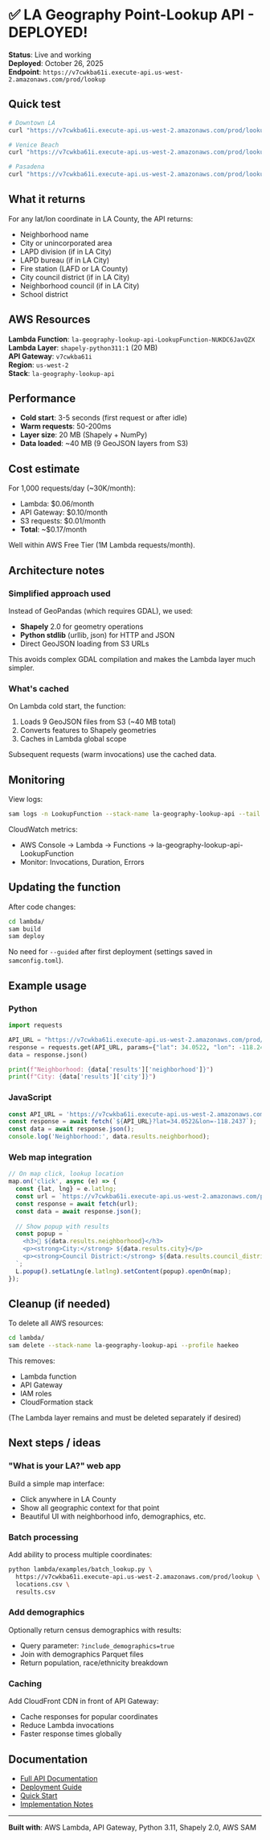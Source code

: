 # ✅ LA Geography Point-Lookup API - DEPLOYED!

**Status**: Live and working  
**Deployed**: October 26, 2025  
**Endpoint**: `https://v7cwkba61i.execute-api.us-west-2.amazonaws.com/prod/lookup`

## Quick test

```bash
# Downtown LA
curl "https://v7cwkba61i.execute-api.us-west-2.amazonaws.com/prod/lookup?lat=34.0522&lon=-118.2437"

# Venice Beach
curl "https://v7cwkba61i.execute-api.us-west-2.amazonaws.com/prod/lookup?lat=33.9850&lon=-118.4695"

# Pasadena
curl "https://v7cwkba61i.execute-api.us-west-2.amazonaws.com/prod/lookup?lat=34.1478&lon=-118.1445"
```

## What it returns

For any lat/lon coordinate in LA County, the API returns:
- Neighborhood name
- City or unincorporated area
- LAPD division (if in LA City)
- LAPD bureau (if in LA City)
- Fire station (LAFD or LA County)
- City council district (if in LA City)
- Neighborhood council (if in LA City)
- School district

## AWS Resources

**Lambda Function**: `la-geography-lookup-api-LookupFunction-NUKDC6JavQZX`  
**Lambda Layer**: `shapely-python311:1` (20 MB)  
**API Gateway**: `v7cwkba61i`  
**Region**: `us-west-2`  
**Stack**: `la-geography-lookup-api`

## Performance

- **Cold start**: 3-5 seconds (first request or after idle)
- **Warm requests**: 50-200ms
- **Layer size**: 20 MB (Shapely + NumPy)
- **Data loaded**: ~40 MB (9 GeoJSON layers from S3)

## Cost estimate

For 1,000 requests/day (~30K/month):
- Lambda: $0.06/month
- API Gateway: $0.10/month
- S3 requests: $0.01/month
- **Total**: ~$0.17/month

Well within AWS Free Tier (1M Lambda requests/month).

## Architecture notes

### Simplified approach used

Instead of GeoPandas (which requires GDAL), we used:
- **Shapely** 2.0 for geometry operations
- **Python stdlib** (urllib, json) for HTTP and JSON
- Direct GeoJSON loading from S3 URLs

This avoids complex GDAL compilation and makes the Lambda layer much simpler.

### What's cached

On Lambda cold start, the function:
1. Loads 9 GeoJSON files from S3 (~40 MB total)
2. Converts features to Shapely geometries
3. Caches in Lambda global scope

Subsequent requests (warm invocations) use the cached data.

## Monitoring

View logs:
```bash
sam logs -n LookupFunction --stack-name la-geography-lookup-api --tail --profile haekeo
```

CloudWatch metrics:
- AWS Console → Lambda → Functions → la-geography-lookup-api-LookupFunction
- Monitor: Invocations, Duration, Errors

## Updating the function

After code changes:
```bash
cd lambda/
sam build
sam deploy
```

No need for `--guided` after first deployment (settings saved in `samconfig.toml`).

## Example usage

### Python
```python
import requests

API_URL = "https://v7cwkba61i.execute-api.us-west-2.amazonaws.com/prod/lookup"
response = requests.get(API_URL, params={"lat": 34.0522, "lon": -118.2437})
data = response.json()

print(f"Neighborhood: {data['results']['neighborhood']}")
print(f"City: {data['results']['city']}")
```

### JavaScript
```javascript
const API_URL = 'https://v7cwkba61i.execute-api.us-west-2.amazonaws.com/prod/lookup';
const response = await fetch(`${API_URL}?lat=34.0522&lon=-118.2437`);
const data = await response.json();
console.log('Neighborhood:', data.results.neighborhood);
```

### Web map integration
```javascript
// On map click, lookup location
map.on('click', async (e) => {
  const {lat, lng} = e.latlng;
  const url = `https://v7cwkba61i.execute-api.us-west-2.amazonaws.com/prod/lookup?lat=${lat}&lon=${lng}`;
  const response = await fetch(url);
  const data = await response.json();
  
  // Show popup with results
  const popup = `
    <h3>📍 ${data.results.neighborhood}</h3>
    <p><strong>City:</strong> ${data.results.city}</p>
    <p><strong>Council District:</strong> ${data.results.council_district}</p>
  `;
  L.popup().setLatLng(e.latlng).setContent(popup).openOn(map);
});
```

## Cleanup (if needed)

To delete all AWS resources:
```bash
cd lambda/
sam delete --stack-name la-geography-lookup-api --profile haekeo
```

This removes:
- Lambda function
- API Gateway
- IAM roles
- CloudFormation stack

(The Lambda layer remains and must be deleted separately if desired)

## Next steps / ideas

### "What is your LA?" web app
Build a simple map interface:
- Click anywhere in LA County
- Show all geographic context for that point
- Beautiful UI with neighborhood info, demographics, etc.

### Batch processing
Add ability to process multiple coordinates:
```bash
python lambda/examples/batch_lookup.py \
  https://v7cwkba61i.execute-api.us-west-2.amazonaws.com/prod/lookup \
  locations.csv \
  results.csv
```

### Add demographics
Optionally return census demographics with results:
- Query parameter: `?include_demographics=true`
- Join with demographics Parquet files
- Return population, race/ethnicity breakdown

### Caching
Add CloudFront CDN in front of API Gateway:
- Cache responses for popular coordinates
- Reduce Lambda invocations
- Faster response times globally

## Documentation

- [Full API Documentation](docs/API.md)
- [Deployment Guide](lambda/DEPLOYMENT.md)
- [Quick Start](lambda/QUICKSTART.md)
- [Implementation Notes](IMPLEMENTATION_NOTES.md)

---

**Built with**: AWS Lambda, API Gateway, Python 3.11, Shapely 2.0, AWS SAM

